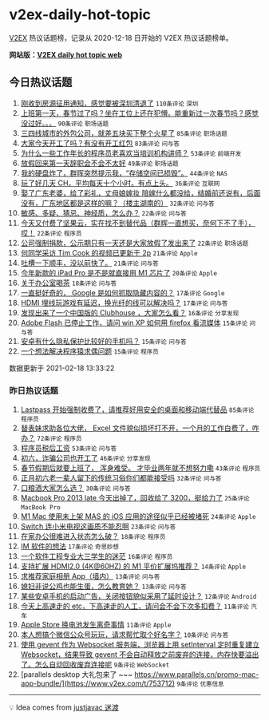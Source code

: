 # v2ex-daily-hot-topic

[V2EX](https://www.v2ex.com/) 热议话题榜，记录从 2020-12-18 日开始的 V2EX 热议话题榜单。

**网站版：[V2EX daily hot topic web](https://realleonardo.github.io/v2ex-daily-hot-topic-web/)**

## 今日热议话题

<!-- TODAY BEGIN -->

1. [刚收到房源征用通知，感觉要被深圳清退了](https://www.v2ex.com/t/753933) `110条评论` `深圳`
1. [上班第一天，春节过了吗？坐在工位上还在犯懵。能重新过一次春节吗？感觉没过好。。。](https://www.v2ex.com/t/753781) `90条评论` `职场话题`
1. [三四线城市的外包公司，就差五块买下整个火星了](https://www.v2ex.com/t/753842) `85条评论` `职场话题`
1. [大家今天开工了吗？有没有开工红包](https://www.v2ex.com/t/753796) `83条评论` `问与答`
1. [为什么一些工作年长的程序员老喜欢当培训机构讲师？](https://www.v2ex.com/t/753786) `53条评论` `前端开发`
1. [放假回来第一天辞职会不会不太好](https://www.v2ex.com/t/753907) `49条评论` `职场话题`
1. [我的硬盘炸了，群晖突然提示我，“存储空间已损毁”。](https://www.v2ex.com/t/753928) `44条评论` `NAS`
1. [玩了好几天 CH，平均每天十个小时。有点上头。](https://www.v2ex.com/t/753788) `36条评论` `互联网`
1. [娶了广东老婆，给了彩礼，丈母娘嫁妆 陪嫁什么都没给，结婚前还说有，后面没有，广东地区都是这样的嘛？（楼主湖南的）](https://www.v2ex.com/t/753987) `32条评论` `问与答`
1. [敏感、多疑、猜忌、神经质，怎么办？](https://www.v2ex.com/t/753912) `22条评论` `问与答`
1. [今天又付费了坚果云，实在找不到替代品（群辉一直想买，奈何下不了手），哎！](https://www.v2ex.com/t/753900) `22条评论` `程序员`
1. [公司强制捐款，公示期只有一天还是大家放假了发出来了](https://www.v2ex.com/t/753784) `22条评论` `职场话题`
1. [何同学采访 Tim Cook 的视频已更新于 2p](https://www.v2ex.com/t/754025) `21条评论` `Apple`
1. [吐槽一下顺丰，没以前快了。](https://www.v2ex.com/t/753875) `21条评论` `问与答`
1. [今年新款的 iPad Pro 是不是就直接用 M1 芯片了](https://www.v2ex.com/t/753794) `20条评论` `Apple`
1. [关于办公室喝茶](https://www.v2ex.com/t/753826) `18条评论` `问与答`
1. [一直挺好奇的， Google 是如何抓取隐藏内容的？](https://www.v2ex.com/t/753855) `17条评论` `Google`
1. [HDMI 埋线玩游戏有延迟，换光纤的线可以解决吗？](https://www.v2ex.com/t/753777) `17条评论` `问与答`
1. [发现出来了一个中国版的 Clubhouse ，大家怎么看？](https://www.v2ex.com/t/753802) `16条评论` `分享发现`
1. [Adobe Flash 已停止工作，请问 win XP 如何用 firefox 看流媒体](https://www.v2ex.com/t/753994) `15条评论` `问与答`
1. [安卓有什么隐私保护比较好的手机吗？](https://www.v2ex.com/t/753958) `15条评论` `问与答`
1. [一个想法解决程序猿求偶问题](https://www.v2ex.com/t/753950) `15条评论` `程序员`

数据更新于 2021-02-18 13:33:22

<!-- TODAY END -->

### 昨日热议话题

<!-- YESTERDAY BEGIN -->

1. [Lastpass 开始强制收费了，请推荐好用安全的桌面和移动端代替品](https://www.v2ex.com/t/753651) `85条评论` `程序员`
1. [替表妹求助各位大佬， Excel 文件貌似损坏打不开，一个月的工作白费了，咋办？](https://www.v2ex.com/t/753658) `72条评论` `程序员`
1. [程序员税后工资](https://www.v2ex.com/t/753635) `53条评论` `问与答`
1. [初六，诈骗公司也开工了](https://www.v2ex.com/t/753693) `46条评论` `分享发现`
1. [春节假期后就要上班了， 浑身难受。 才毕业两年就不想努力嘞](https://www.v2ex.com/t/753706) `43条评论` `程序员`
1. [正月初六老一辈人留下的传统习俗你们都能接受吗](https://www.v2ex.com/t/753740) `32条评论` `问与答`
1. [口粮酒大家怎么选？](https://www.v2ex.com/t/753723) `30条评论` `问与答`
1. [Macbook Pro 2013 late 今天出掉了，回收给了 3200，挺给力了](https://www.v2ex.com/t/753716) `25条评论` `MacBook Pro`
1. [M1 Mac 使用未上架 MAS 的 iOS 应用的途径似乎已经被堵死](https://www.v2ex.com/t/753655) `24条评论` `Apple`
1. [Switch 连小米电视这画质不能忍啊](https://www.v2ex.com/t/753700) `23条评论` `问与答`
1. [在家办公很难进入状态怎么破？](https://www.v2ex.com/t/753719) `18条评论` `程序员`
1. [IM 软件的想法](https://www.v2ex.com/t/753682) `17条评论` `奇思妙想`
1. [一个软件工程专业大三学生的迷茫](https://www.v2ex.com/t/753732) `16条评论` `程序员`
1. [支持扩展 HDMI2.0 (4K@60HZ) 的 M1 平价扩展坞推荐？](https://www.v2ex.com/t/753725) `14条评论` `Apple`
1. [求推荐家庭相册 App（墙内）](https://www.v2ex.com/t/753736) `13条评论` `问与答`
1. [媳妇非说公鸡也能生蛋，怎么教育她？](https://www.v2ex.com/t/753644) `13条评论` `问与答`
1. [某些安卓手机的启动广告，关闭按钮貌似采用了延时设计？](https://www.v2ex.com/t/753680) `12条评论` `Android`
1. [今天上高速走的 etc，下高速走的人工，请问会不会下次多扣费？](https://www.v2ex.com/t/753695) `11条评论` `汽车`
1. [Apple Store 换电池发生离奇事情](https://www.v2ex.com/t/753694) `11条评论` `Apple`
1. [本人想搞个微信公众号玩玩，请求帮忙取个好名字？](https://www.v2ex.com/t/753742) `10条评论` `问与答`
1. [使用 gevent 作为 Websocket 服务端，浏览器上用 setInterval 定时重复建立 Websocket，结果导致 gevent 不会自动释放之前废弃的连接，内存快要溢出了。怎么自动回收废弃连接呢](https://www.v2ex.com/t/753756) `9条评论` `WebSocket`
1. [parallels desktop 大礼包来了 ~~~ https://www.parallels.cn/promo-mac-app-bundle/](https://www.v2ex.com/t/753712) `9条评论` `优惠信息`

<!-- YESTERDAY END -->

---

💡 Idea comes from [justjavac 迷渡](https://github.com/justjavac/)
